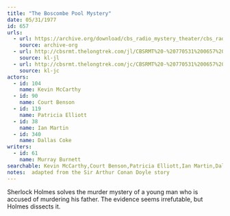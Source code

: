```yaml
---
title: "The Boscombe Pool Mystery"
date: 05/31/1977
id: 657
urls: 
  - url: https://archive.org/download/cbs_radio_mystery_theater/cbs_radio_mystery_theater-0651-0700.zip/cbs_radio_mystery_theater-0651-0700%2Fcbsrmt_0657_the_boscombe_pool_mystery.mp3
    source: archive-org
  - url: http://cbsrmt.thelongtrek.com/jl/CBSRMT%20-%20770531%200657%20The%20Boscombe%20Pool%20Mystery_jl.mp3
    source: kl-jl
  - url: http://cbsrmt.thelongtrek.com/jc/CBSRMT%20-%20770531%200657%20Boscombe%20Pool%20Mystery%20vbr%20na_jc.mp3
    source: kl-jc
actors:  
  - id: 104
    name: Kevin McCarthy  
  - id: 90
    name: Court Benson  
  - id: 119
    name: Patricia Elliott  
  - id: 38
    name: Ian Martin  
  - id: 340
    name: Dallas Coke
writers:  
  - id: 61
    name: Murray Burnett
searchable: Kevin McCarthy,Court Benson,Patricia Elliott,Ian Martin,Dallas Coke Murray Burnett
notes:  adapted from the Sir Arthur Conan Doyle story
---
```

Sherlock Holmes solves the murder mystery of a young man who is accused of murdering his father. The evidence seems irrefutable, but Holmes dissects it.